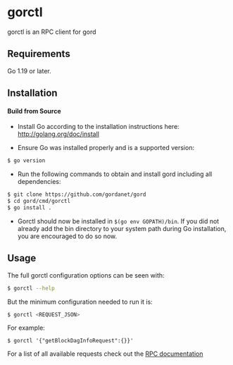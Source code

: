 # gorctl

gorctl is an RPC client for gord

## Requirements

Go 1.19 or later.

## Installation

#### Build from Source

- Install Go according to the installation instructions here:
  http://golang.org/doc/install

- Ensure Go was installed properly and is a supported version:

```bash
$ go version
```

- Run the following commands to obtain and install gord including all dependencies:

```bash
$ git clone https://github.com/gordanet/gord
$ cd gord/cmd/gorctl
$ go install .
```

- Gorctl should now be installed in `$(go env GOPATH)/bin`. If you did not already add the bin directory to your
  system path during Go installation, you are encouraged to do so now.

## Usage

The full gorctl configuration options can be seen with:

```bash
$ gorctl --help
```

But the minimum configuration needed to run it is:

```bash
$ gorctl <REQUEST_JSON>
```

For example:

```
$ gorctl '{"getBlockDagInfoRequest":{}}'
```

For a list of all available requests check out the [RPC documentation](infrastructure/network/netadapter/server/grpcserver/protowire/rpc.md)